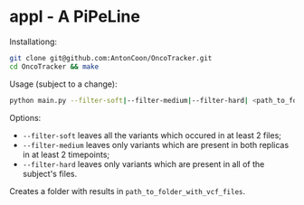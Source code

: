 # appl - A PiPeLine

Installationg:
```bash
git clone git@github.com:AntonCoon/OncoTracker.git
cd OncoTracker && make
```

Usage (subject to a change):
```bash
python main.py --filter-soft|--filter-medium|--filter-hard| <path_to_folder_with_vcf_files>
```
Options:
- `--filter-soft` leaves all the variants which occured in at least 2 files;
- `--filter-medium` leaves only variants which are present in both replicas in at least 2 timepoints;
- `--filter-hard` leaves only variants which are present in all of the subject's files.

Creates a folder with results in `path_to_folder_with_vcf_files`.

